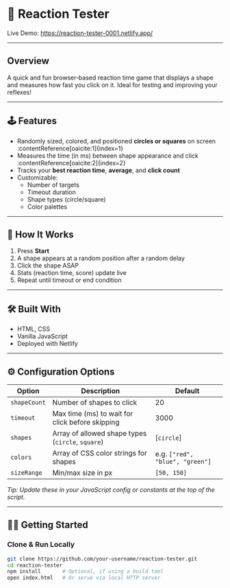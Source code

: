# 🎯 Reaction Tester

Live Demo: https://reaction-tester-0001.netlify.app/

---

## Overview

A quick and fun browser‑based reaction time game that displays a shape and measures how fast you click on it. Ideal for testing and improving your reflexes!

---

## 🕹️ Features

- Randomly sized, colored, and positioned **circles or squares** on screen :contentReference[oaicite:1]{index=1}  
- Measures the time (in ms) between shape appearance and click :contentReference[oaicite:2]{index=2}  
- Tracks your **best reaction time**, **average**, and **click count**  
- Customizable:
  - Number of targets  
  - Timeout duration  
  - Shape types (circle/square)  
  - Color palettes

---

## 🧩 How It Works

1. Press **Start**  
2. A shape appears at a random position after a random delay  
3. Click the shape ASAP  
4. Stats (reaction time, score) update live  
5. Repeat until timeout or end condition

---

## 🛠️ Built With

- HTML, CSS  
- Vanilla JavaScript  
- Deployed with Netlify

---

## ⚙️ Configuration Options

| Option         | Description                                                               | Default |
|----------------|---------------------------------------------------------------------------|---------|
| `shapeCount`   | Number of shapes to click                                                | 20      |
| `timeout`      | Max time (ms) to wait for click before skipping                           | 3000    |
| `shapes`       | Array of allowed shape types (`circle`, `square`)                         | [`circle`] |
| `colors`       | Array of CSS color strings for shapes                                     | e.g. `["red", "blue", "green"]` |
| `sizeRange`    | Min/max size in px                                                        | `[50, 150]` |

_Tip: Update these in your JavaScript config or constants at the top of the script._

---

## 🏃‍♂️ Getting Started

### Clone & Run Locally

```bash
git clone https://github.com/your‑username/reaction‑tester.git
cd reaction‑tester
npm install       # Optional, if using a build tool
open index.html   # Or serve via local HTTP server
